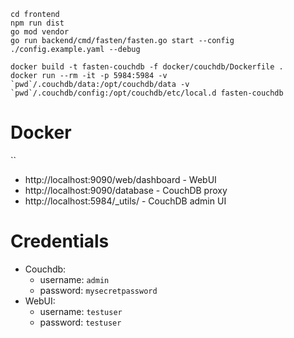 
```
cd frontend 
npm run dist
go mod vendor
go run backend/cmd/fasten/fasten.go start --config ./config.example.yaml --debug

docker build -t fasten-couchdb -f docker/couchdb/Dockerfile .
docker run --rm -it -p 5984:5984 -v `pwd`/.couchdb/data:/opt/couchdb/data -v `pwd`/.couchdb/config:/opt/couchdb/etc/local.d fasten-couchdb
```

# Docker 
``

- http://localhost:9090/web/dashboard - WebUI
- http://localhost:9090/database - CouchDB proxy
- http://localhost:5984/_utils/ - CouchDB admin UI

# Credentials
- Couchdb:
  - username: `admin`
  - password: `mysecretpassword`
- WebUI: 
  - username: `testuser`
  - password: `testuser`
